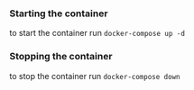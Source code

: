 ### Starting the container

to start the container run `docker-compose up -d`

### Stopping the container

to stop the container run `docker-compose down`